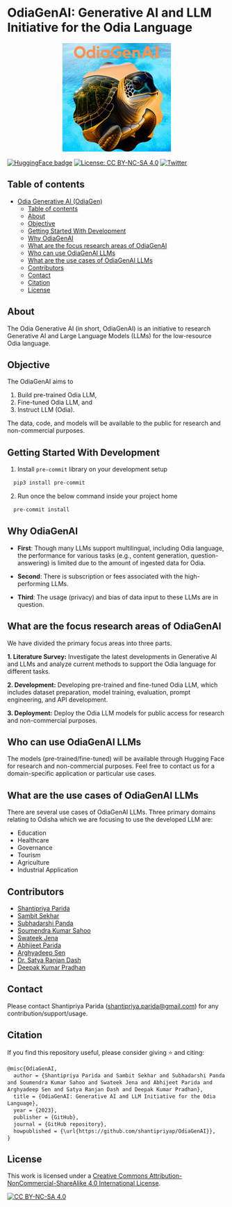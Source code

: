 # OdiaGenAI: Generative AI and LLM Initiative for the Odia Language

<p align="center">
  <img src="odiagen_new_logo.png" width="250" height="250">
</p>

[![HuggingFace badge](https://img.shields.io/badge/%F0%9F%A4%97HuggingFace-Join-yellow)](https://huggingface.co/OdiaGenAI)
[![License: CC BY-NC-SA 4.0](https://img.shields.io/badge/License-CC_BY--NC--SA_4.0-lightgrey.svg)](https://creativecommons.org/licenses/by-nc-sa/4.0/)
[![Twitter](https://img.shields.io/badge/Twitter-1DA1F2?style=for-the-badge&logo=twitter&logoColor=white)](https://twitter.com/OdiaGenAI)

## Table of contents

- [Odia Generative AI (OdiaGen)](#odia-generative-ai-odiagen)
  - [Table of contents](#table-of-contents)
  - [About](#about)
  - [Objective](#objective)
  - [Getting Started With Development](#getting-started-with-development)
  - [Why OdiaGenAI](#why-odiagenai)
  - [What are the focus research areas of OdiaGenAI](#what-are-the-focus-research-areas-of-odiagenai)
  - [Who can use OdiaGenAI LLMs](#who-can-use-odiagenai-llms)
  - [What are the use cases of OdiaGenAI LLMs](#what-are-the-use-cases-of-odiagenai-llms)
  - [Contributors](#contributors)
  - [Contact](#contact)
  - [Citation](#citation)
  - [License](#license)

## About

The Odia Generative AI (in short, OdiaGenAI) is an initiative to research Generative AI and Large Language Models (LLMs) for the low-resource Odia language.

## Objective

The OdiaGenAI aims to

1. Build pre-trained Odia LLM,
2. Fine-tuned Odia LLM, and
3. Instruct LLM (Odia).

The data, code, and models will be available to the public for research and non-commercial purposes.

## Getting Started With Development

1. Install `pre-commit` library on your development setup

```bash
  pip3 install pre-commit
```

2. Run once the below command inside your project home

```bash
  pre-commit install
```

## Why OdiaGenAI

- **First**: Though many LLMs support multilingual, including Odia language, the performance for various tasks (e.g., content generation, question-answering) is limited due to the amount of ingested data for Odia.
- **Second**: There is subscription or fees associated with the high-performing LLMs.

- **Third**: The usage (privacy) and bias of data input to these LLMs are in question.

## What are the focus research areas of OdiaGenAI

We have divided the primary focus areas into three parts.

**1. Literature Survey:** Investigate the latest developments in Generative AI and LLMs and analyze current methods to support the Odia language for different tasks.

**2. Development:** Developing pre-trained and fine-tuned Odia LLM, which includes dataset preparation, model training, evaluation, prompt engineering, and API development.

**3. Deployment:** Deploy the Odia LLM models for public access for research and non-commercial purposes.

## Who can use OdiaGenAI LLMs

The models (pre-trained/fine-tuned) will be available through Hugging Face for research and non-commercial purposes. Feel free to contact us for a domain-specific application or particular use cases.

## What are the use cases of OdiaGenAI LLMs

There are several use cases of OdiaGenAI LLMs. Three primary domains relating to Odisha which we are focusing to use the developed LLM are:

- Education
- Healthcare
- Governance
- Tourism
- Agriculture
- Industrial Application

## Contributors

- [Shantipriya Parida](https://www.linkedin.com/in/shantipriya-parida-9781a9127/)
- [Sambit Sekhar](https://www.linkedin.com/in/sambit-sekhar-ai/)
- [Subhadarshi Panda](https://www.linkedin.com/in/subhadarshi-panda-1ba5091a/)
- [Soumendra Kumar Sahoo](https://www.linkedin.com/in/soumendrak/)
- [Swateek Jena](https://www.linkedin.com/in/swateek/)
- [Abhijeet Parida](https://www.linkedin.com/in/a-parida/)
- [Arghyadeep Sen](https://www.linkedin.com/in/arghyadeep-sen-kiit/)
- [Dr. Satya Ranjan Dash](https://ksca.kiit.ac.in/profiles/satya-ranjan-dash/)
- [Deepak Kumar Pradhan](https://www.linkedin.com/in/dkpradhan/)

## Contact

Please contact Shantipriya Parida (shantipriya.parida@gmail.com) for any contribution/support/usage.

## Citation
If you find this repository useful, please consider giving ⭐ and citing:
```
@misc{OdiaGenAI,
  author = {Shantipriya Parida and Sambit Sekhar and Subhadarshi Panda and Soumendra Kumar Sahoo and Swateek Jena and Abhijeet Parida and Arghyadeep Sen and Satya Ranjan Dash and Deepak Kumar Pradhan},
  title = {OdiaGenAI: Generative AI and LLM Initiative for the Odia Language},
  year = {2023},
  publisher = {GitHub},
  journal = {GitHub repository},
  howpublished = {\url{https://github.com/shantipriyap/OdiaGenAI}},
}
```

## License

This work is licensed under a
[Creative Commons Attribution-NonCommercial-ShareAlike 4.0 International License][cc-by-nc-sa].

[![CC BY-NC-SA 4.0][cc-by-nc-sa-image]][cc-by-nc-sa]

[cc-by-nc-sa]: http://creativecommons.org/licenses/by-nc-sa/4.0/
[cc-by-nc-sa-image]: https://licensebuttons.net/l/by-nc-sa/4.0/88x31.png
[cc-by-nc-sa-shield]: https://img.shields.io/badge/License-CC%20BY--NC--SA%204.0-lightgrey.svg


